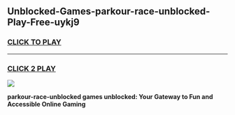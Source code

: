 
## Unblocked-Games-parkour-race-unblocked-Play-Free-uykj9
<h3>
<a href="https://premium76.site?title=parkour-race-unblocked&ref=19M">CLICK TO PLAY</a></h3>
<hr>

<h3>
<a href="https://premium76.site?title=parkour-race-unblocked&ref=19M">CLICK 2 PLAY</a>
  
</h3>

<a href="https://premium76.site?title=parkour-race-unblocked&ref=19M"><img src="https://clearcache.store/games.png"></a>


**parkour-race-unblocked games unblocked: Your Gateway to Fun and Accessible Online Gaming**
